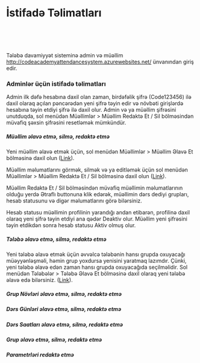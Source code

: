 # İstifadə Təlimatları
<br><br><br><br>
Tələbə davamiyyət sisteminə admin və müəllim http://codeacademyattendancesystem.azurewebsites.net/ ünvanından giriş edir.

### Adminlər üçün istifadə təlimatları

Admin ilk dəfə hesabına daxil olan zaman, birdəfəlik şifrə (Code123456) ilə daxil olaraq açılan pəncərədən yeni şifrə təyin edir və növbəti girişlərdə hesabına təyin etdiyi şifrə ilə daxil olur. Admin və ya müəllim şifrəsini unutduqda, sol menüdən Müəllimlər > Müəllim Redaktə Et / Sil bölməsindən müvafiq şəxsin şifrəsini resetləmək mümkündür.

##### Müəllim əlavə etmə, silmə, redaktə etmə

Yeni müəllim əlavə etmək üçün, sol menüdən Müəllimlər > Müəllim Əlavə Et bölməsinə daxil olun ([Link](http://codeacademyattendancesystem.azurewebsites.net/Adminpanel/Teachers/Create "Link")).

Müəllim məlumatlarını görmək, silmək və ya editləmək üçün sol menüdən Müəllimlər > Müəllim Redaktə Et / Sil bölməsinə daxil olun ([Link](http://codeacademyattendancesystem.azurewebsites.net/Adminpanel/Teachers "Link")).

Müəllim Redaktə Et / Sil bölməsindən müvafiq müəllimin məlumatlarının olduğu yerdə Ətraflı buttonuna klik edərək, müəllimin dərs dediyi grupları, hesab statusunu və digər məlumatlarını görə bilərsiniz.

Hesab statusu müəllimin profilinin yarandığı andan etibarən, profilinə daxil olaraq yeni şifrə təyin etdiyi ana qədər Deaktiv olur. Müəllim yeni şifrəsini təyin etdikdən sonra hesab statusu Aktiv olmuş olur.

##### Tələbə əlavə etmə, silmə, redaktə etmə

Yeni tələbə əlavə etmək üçün əvvəlcə tələbənin hansı grupda oxuyacağı müəyyənləşməli, həmin grup yoxdursa yenisini yaratmaq lazımdır. Çünki, yeni tələbə əlavə edən zaman hansı grupda oxuyacağıda seçilməlidir. Sol menüdən Tələbələr > Tələbə Əlavə Et bölməsinə daxil olaraq yeni tələbə əlavə edə bilərsiniz. ([Link](http://codeacademyattendancesystem.azurewebsites.net/Adminpanel/Students/Create "Link")).



##### Grup Növləri əlavə etmə, silmə, redaktə etmə

##### Dərs Günləri əlavə etmə, silmə, redaktə etmə

##### Dərs Saatları əlavə etmə, silmə, redaktə etmə

##### Grup əlavə etmə, silmə, redaktə etmə

##### Parametrləri redaktə etmə
